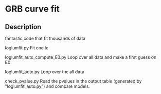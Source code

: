 # GRB curve fit

## Description

fantastic code that fit thousands of data

loglumfit.py
Fit one lc

loglumfit_auto_compute_E0.py
Loop over all data and make a first guess on E0

loglumfit_auto.py
Loop over the all data

check_pvalue.py
Read the pvalues in the output table (generated by "loglumfit_auto.py") and compare models.

